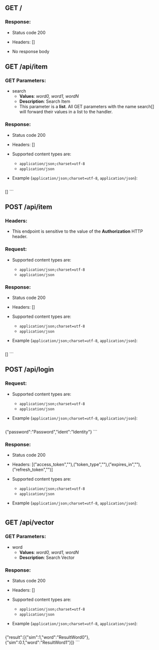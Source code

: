 ## GET /

### Response:

- Status code 200
- Headers: []

- No response body

## GET /api/item

### GET Parameters:

- search
     - **Values**: *word0, word1, wordN*
     - **Description**: Search Item
     - This parameter is a **list**. All GET parameters with the name search[] will forward their values in a list to the handler.


### Response:

- Status code 200
- Headers: []

- Supported content types are:

    - `application/json;charset=utf-8`
    - `application/json`

- Example (`application/json;charset=utf-8`, `application/json`):

    ```javascript
[]
    ```

## POST /api/item

### Headers:

- This endpoint is sensitive to the value of the **Authorization** HTTP header.

### Request:

- Supported content types are:

    - `application/json;charset=utf-8`
    - `application/json`

### Response:

- Status code 200
- Headers: []

- Supported content types are:

    - `application/json;charset=utf-8`
    - `application/json`

- Example (`application/json;charset=utf-8`, `application/json`):

    ```javascript
[]
    ```

## POST /api/login

### Request:

- Supported content types are:

    - `application/json;charset=utf-8`
    - `application/json`

- Example (`application/json;charset=utf-8`, `application/json`):

    ```javascript
{"password":"Password","ident":"Identity"}
    ```

### Response:

- Status code 200
- Headers: [("access_token",""),("token_type",""),("expires_in",""),("refresh_token","")]

- Supported content types are:

    - `application/json;charset=utf-8`
    - `application/json`

- Example (`application/json;charset=utf-8`, `application/json`):

    ```javascript

    ```

## GET /api/vector

### GET Parameters:

- word
     - **Values**: *word0, word1, wordN*
     - **Description**: Search Vector


### Response:

- Status code 200
- Headers: []

- Supported content types are:

    - `application/json;charset=utf-8`
    - `application/json`

- Example (`application/json;charset=utf-8`, `application/json`):

    ```javascript
{"result":[{"sim":1,"word":"ResultWord0"},{"sim":0.1,"word":"ResultWord1"}]}
    ```

